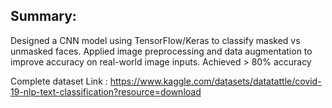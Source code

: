 Summary:
--------
Designed a CNN model using TensorFlow/Keras to classify masked vs unmasked faces.
Applied image preprocessing and data augmentation to improve accuracy on real-world image inputs.
Achieved > 80% accuracy


Complete dataset Link : https://www.kaggle.com/datasets/datatattle/covid-19-nlp-text-classification?resource=download
